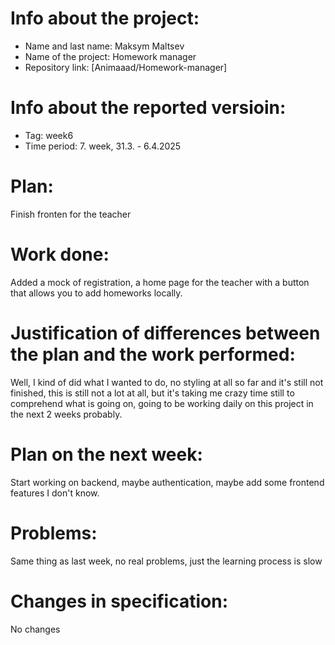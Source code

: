 # Info about the project:
- Name and last name: Maksym Maltsev
- Name of the project: Homework manager
- Repository link: [Animaaad/Homework-manager]

# Info about the reported versioin:  
- Tag: week6                        
- Time period: 7. week, 31.3. - 6.4.2025 

# Plan: 
Finish fronten for the teacher

# Work done:
Added a mock of registration, a home page for the teacher with a button that allows you to add homeworks locally.

# Justification of differences between the plan and the work performed:
Well, I kind of did what I wanted to do, no styling at all so far and it's still not finished, this is still not a lot at all, but it's taking me crazy time still to comprehend what is going on, going to be working daily on this project in the next 2 weeks probably.

# Plan on the next week:
Start working on backend, maybe authentication, maybe add some frontend features I don't know.

# Problems:
Same thing as last week, no real problems, just the learning process is slow

# Changes in specification:
No changes 

